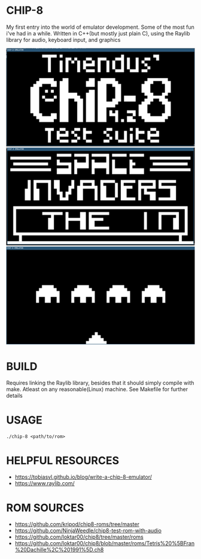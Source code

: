 # CHIP-8
My first entry into the world of emulator development. Some of the most fun
i've had in a while. Written in C++(but mostly just plain C), using the Raylib library for audio,
keyboard input, and graphics

![Test suite title display](readme-images/title.png)
![Space Invaders title screen](readme-images/space_invaders.png)
![Space Invaders gameplay](readme-images/space_invaders2.png)


# BUILD
Requires linking the Raylib library, besides that it should simply compile with make.
Atleast on any reasonable(Linux) machine. See Makefile for further details

# USAGE
    ./chip-8 <path/to/rom>

# HELPFUL RESOURCES
- https://tobiasvl.github.io/blog/write-a-chip-8-emulator/
- https://www.raylib.com/

# ROM SOURCES
- https://github.com/kripod/chip8-roms/tree/master
- https://github.com/NinjaWeedle/chip8-test-rom-with-audio
- https://github.com/loktar00/chip8/tree/master/roms
- https://github.com/loktar00/chip8/blob/master/roms/Tetris%20%5BFran%20Dachille%2C%201991%5D.ch8
